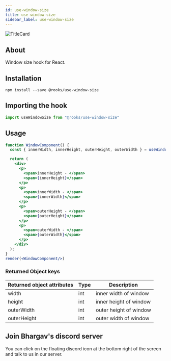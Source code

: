 ```yaml
---
id: use-window-size
title: use-window-size
sidebar_label: use-window-size
---
```


![TitleCard](https://raw.githubusercontent.com/imbhargav5/rooks/HEAD/packages/window-size/title-card.svg)

   

## About

Window size hook for React.
<br/>

## Installation

    npm install --save @rooks/use-window-size

## Importing the hook

```javascript
import useWindowSize from "@rooks/use-window-size"
```

## Usage

```jsx
function WindowComponent() {
  const { innerWidth, innerHeight, outerHeight, outerWidth } = useWindowSize();

  return (
    <div>
      <p>
        <span>innerHeight - </span>
        <span>{innerHeight}</span>
      </p>
      <p>
        <span>innerWidth - </span>
        <span>{innerWidth}</span>
      </p>
      <p>
        <span>outerHeight - </span>
        <span>{outerHeight}</span>
      </p>
      <p>
        <span>outerWidth - </span>
        <span>{outerWidth}</span>
      </p>
    </div>
  );
}
render(<WindowComponent/>)
```

### Returned Object keys

| Returned object attributes | Type | Description            |
| -------------------------- | ---- | ---------------------- |
| width                      | int  | inner width of window  |
| height                     | int  | inner height of window |
| outerWidth                 | int  | outer height of window |
| outerHeight                | int  | outer width of window  |


## Join Bhargav's discord server
You can click on the floating discord icon at the bottom right of the screen and talk to us in our server.

    